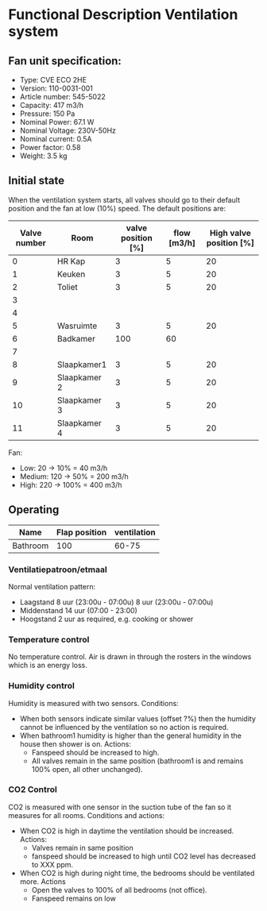 # Functional Description Ventilation system

## Fan unit specification:
* Type: CVE ECO 2HE
* Version: 110-0031-001
* Article number: 545-5022
* Capacity: 417 m3/h
* Pressure: 150 Pa
* Nominal Power: 67.1 W
* Nominal Voltage: 230V-50Hz
* Nominal current: 0.5A
* Power factor: 0.58
* Weight: 3.5 kg

## Initial state

When the ventilation system starts, all valves should go to their default position and the fan at low (10%) speed. The default positions are:

| Valve number | Room | valve position [%] | flow [m3/h] | High valve position [%] |
| --- | ---| --- | --- | --- |
| 0 | HR Kap | 3 | 5 | 20 |
| 1 | Keuken | 3 | 5 | 20 |
| 2 | Toliet | 3 | 5 | 20 |
| 3 | | | | |
| 4 | | | | |
| 5 | Wasruimte | 3 | 5 | 20 |
| 6 | Badkamer | 100 | 60 | |
| 7 | | | | |
| 8 | Slaapkamer1 | 3 | 5 | 20 |
| 9 | Slaapkamer 2 | 3 | 5 | 20 |
| 10 | Slaapkamer 3 | 3 | 5 | 20 |
| 11 | Slaapkamer 4 | 3 | 5 | 20 |

Fan:
* Low: 20 -> 10% = 40 m3/h
* Medium: 120 -> 50% = 200 m3/h
* High: 220 -> 100% = 400 m3/h

## Operating

| Name | Flap position | ventilation | 
| --- | --- | --- |
| Bathroom | 100 | 60-75 |

### Ventilatiepatroon/etmaal

Normal ventilation pattern:
* Laagstand 8 uur (23:00u - 07:00u) 8 uur (23:00u - 07:00u)
* Middenstand 14 uur (07:00 - 23:00)
* Hoogstand 2 uur as required, e.g. cooking or shower

### Temperature control

No temperature control. Air is drawn in through the rosters in the windows which is an energy loss. 

### Humidity control

Humidity is measured with two sensors. Conditions:

* When both sensors indicate similar values (offset ?%) then the humidity cannot be influenced by the ventilation so no action is required.
* When bathroom1 humidity is higher than the general humidity in the house then shower is on. Actions:
    * Fanspeed should be increased to high. 
    * All valves remain in the same position (bathroom1 is and remains 100% open, all other unchanged).

### CO2 Control

CO2 is measured with one sensor in the suction tube of the fan so it measures for all rooms. Conditions and actions:

* When CO2 is high in daytime the ventilation should be increased. Actions:
    * Valves remain in same position 
    * fanspeed should be increased to high until CO2 level has decreased to XXX ppm.
* When CO2 is high during night time, the bedrooms should be ventilated more. Actions 
    * Open the valves to 100% of all bedrooms (not office). 
    * Fanspeed remains on low

		




